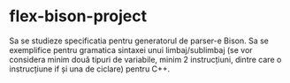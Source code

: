 # flex-bison-project

Sa se studieze specificatia pentru generatorul de parser-e Bison. Sa se
exemplifice pentru gramatica sintaxei unui limbaj/sublimbaj (se vor considera
minim două tipuri de variabile, minim 2 instrucțiuni, dintre care o instrucțiune if și
una de ciclare) pentru C++. 
